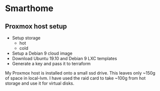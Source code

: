 # Smarthome

## Proxmox host setup

- Setup storage
    - hot
    - cold
- Setup a Debian 9 cloud image
- Download Ubuntu 19.10 and Debian 9 LXC templates
- Generate a key and pass it to terraform

My Proxmox host is installed onto a small ssd drive. This leaves only ~150g of space in local-lvm. I have used the raid card to take ~100g from hot storage and use it for virtual disks.